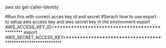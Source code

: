  
 aws sts get-caller-identity



 #Run this with correct acces key id and secret
 #Serach how to use export to setup aws access key and aws secret key in the environment 
 export AWS_ACCESS_KEY_ID=**********************************************
 export AWS_SECRET_ACCESS_KEY=************************************************************
